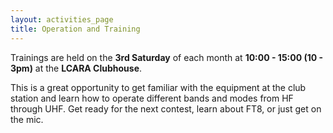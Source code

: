 ```yaml
---
layout: activities_page
title: Operation and Training
---
```


Trainings are held on the **3rd Saturday** of each month
at **10:00 - 15:00 (10 - 3pm)** at the **LCARA Clubhouse**.

This is a great opportunity to get familiar with the equipment at the club station
and learn how to operate different bands and modes from HF through UHF. Get
ready for the next contest, learn about FT8, or just get on the mic.
